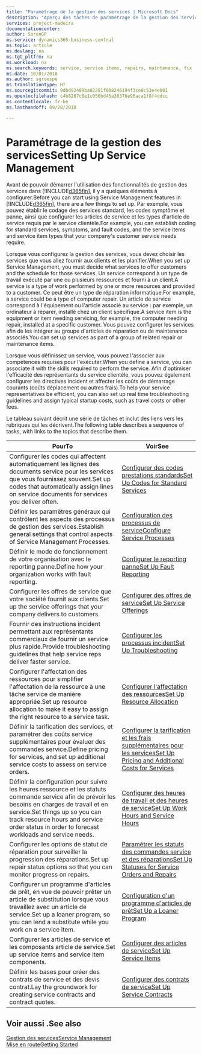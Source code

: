 ```yaml
---
title: "Paramétrage de la gestion des services | Microsoft Docs"
description: "Aperçu des tâches de paramétrage de la gestion des services en fonction de la manière dont vos partenaires gère leurs services."
services: project-madeira
documentationcenter: 
author: SorenGP
ms.service: dynamics365-business-central
ms.topic: article
ms.devlang: na
ms.tgt_pltfrm: na
ms.workload: na
ms.search.keywords: service, service items, repairs, maintenance, fix
ms.date: 10/01/2018
ms.author: sgroespe
ms.translationtype: HT
ms.sourcegitcommit: 9dbd92409ba02281f008246194f3ce0c53e4e001
ms.openlocfilehash: c4b8287c8e1c056bd45a30376e96aca1f8f4ddcc
ms.contentlocale: fr-be
ms.lasthandoff: 09/28/2018

---
```


# <a name="setting-up-service-management"></a><span data-ttu-id="3db83-103">Paramétrage de la gestion des services</span><span class="sxs-lookup"><span data-stu-id="3db83-103">Setting Up Service Management</span></span>
<span data-ttu-id="3db83-104">Avant de pouvoir démarrer l'utilisation des fonctionnalités de gestion des services dans [!INCLUDE[d365fin](includes/d365fin_md.md)], il y a quelques éléments à configurer.</span><span class="sxs-lookup"><span data-stu-id="3db83-104">Before you can start using Service Management features in [!INCLUDE[d365fin](includes/d365fin_md.md)], there are a few things to set up.</span></span> <span data-ttu-id="3db83-105">Par exemple, vous pouvez établir le codage des services standard, les codes symptôme et panne, ainsi que configurer les articles de service et les types d'article de service requis par le service clientèle.</span><span class="sxs-lookup"><span data-stu-id="3db83-105">For example, you can establish coding for standard services, symptoms, and fault codes, and the service items and service item types that your company's customer service needs require.</span></span>  

<span data-ttu-id="3db83-106">Lorsque vous configurez la gestion des services, vous devez choisir les services que vous allez fournir aux clients et les planifier.</span><span class="sxs-lookup"><span data-stu-id="3db83-106">When you set up Service Management, you must decide what services to offer customers and the schedule for those services.</span></span> <span data-ttu-id="3db83-107">Un service correspond à un type de travail exécuté par une ou plusieurs ressources et fourni à un client.</span><span class="sxs-lookup"><span data-stu-id="3db83-107">A service is a type of work performed by one or more resources and provided to a customer.</span></span> <span data-ttu-id="3db83-108">Ce peut être un type de réparation informatique.</span><span class="sxs-lookup"><span data-stu-id="3db83-108">For example, a service could be a type of computer repair.</span></span> <span data-ttu-id="3db83-109">Un article de service correspond à l'équipement ou l'article associé au service : par exemple, un ordinateur à réparer, installé chez un client spécifique.</span><span class="sxs-lookup"><span data-stu-id="3db83-109">A service item is the equipment or item needing servicing, for example, the computer needing repair, installed at a specific customer.</span></span> <span data-ttu-id="3db83-110">Vous pouvez configurer les services afin de les intégrer au groupe d'articles de réparation ou de maintenance associés.</span><span class="sxs-lookup"><span data-stu-id="3db83-110">You can set up services as part of a group of related repair or maintenance items.</span></span>  
  
<span data-ttu-id="3db83-111">Lorsque vous définissez un service, vous pouvez l'associer aux compétences requises pour l'exécuter.</span><span class="sxs-lookup"><span data-stu-id="3db83-111">When you define a service, you can associate it with the skills required to perform the service.</span></span> <span data-ttu-id="3db83-112">Afin d'optimiser l'efficacité des représentants du service clientèle, vous pouvez également configurer les directives incident et affecter les coûts de démarrage courants (coûts déplacement ou autres frais).</span><span class="sxs-lookup"><span data-stu-id="3db83-112">To help your service representatives be efficient, you can also set up real time troubleshooting guidelines and assign typical startup costs, such as travel costs or other fees.</span></span>  

<span data-ttu-id="3db83-113">Le tableau suivant décrit une série de tâches et inclut des liens vers les rubriques qui les décrivent.</span><span class="sxs-lookup"><span data-stu-id="3db83-113">The following table describes a sequence of tasks, with links to the topics that describe them.</span></span>  
  
| <span data-ttu-id="3db83-114">Pour</span><span class="sxs-lookup"><span data-stu-id="3db83-114">To</span></span> | <span data-ttu-id="3db83-115">Voir</span><span class="sxs-lookup"><span data-stu-id="3db83-115">See</span></span> |
| --- | --- |
| <span data-ttu-id="3db83-116">Configurer les codes qui affectent automatiquement les lignes des documents service pour les services que vous fournissez souvent.</span><span class="sxs-lookup"><span data-stu-id="3db83-116">Set up codes that automatically assign lines on service documents for services you deliver often.</span></span> |[<span data-ttu-id="3db83-117">Configurer des codes prestations standards</span><span class="sxs-lookup"><span data-stu-id="3db83-117">Set Up Codes for Standard Services</span></span>](service-how-setup-service-coding.md)|
| <span data-ttu-id="3db83-118">Définir les paramètres généraux qui contrôlent les aspects des processus de gestion des services.</span><span class="sxs-lookup"><span data-stu-id="3db83-118">Establish general settings that control aspects of Service Management Processes.</span></span>|[<span data-ttu-id="3db83-119">Configuration des processus de service</span><span class="sxs-lookup"><span data-stu-id="3db83-119">Configure Service Processes</span></span>](service-setup-service-processes.md)|
| <span data-ttu-id="3db83-120">Définir le mode de fonctionnement de votre organisation avec le reporting panne.</span><span class="sxs-lookup"><span data-stu-id="3db83-120">Define how your organization works with fault reporting.</span></span> |[<span data-ttu-id="3db83-121">Configurer le reporting panne</span><span class="sxs-lookup"><span data-stu-id="3db83-121">Set Up Fault Reporting</span></span>](service-how-setup-fault-reporting.md) |
| <span data-ttu-id="3db83-122">Configurer les offres de service que votre société fournit aux clients.</span><span class="sxs-lookup"><span data-stu-id="3db83-122">Set up the service offerings that your company delivers to customers.</span></span>|[<span data-ttu-id="3db83-123">Configurer des offres de service</span><span class="sxs-lookup"><span data-stu-id="3db83-123">Set Up Service Offerings</span></span>](service-how-setup-service-offerings.md)|
| <span data-ttu-id="3db83-124">Fournir des instructions incident permettant aux représentants commerciaux de fournir un service plus rapide.</span><span class="sxs-lookup"><span data-stu-id="3db83-124">Provide troubleshooting guidelines that help service reps deliver faster service.</span></span> |[<span data-ttu-id="3db83-125">Configurer les processus incident</span><span class="sxs-lookup"><span data-stu-id="3db83-125">Set Up Troubleshooting</span></span>](service-how-setup-troubleshooting.md) |
| <span data-ttu-id="3db83-126">Configurer l'affectation des ressources pour simplifier l'affectation de la ressource à une tâche service de manière appropriée.</span><span class="sxs-lookup"><span data-stu-id="3db83-126">Set up resource allocation to make it easy to assign the right resource to a service task.</span></span> |[<span data-ttu-id="3db83-127">Configurer l'affectation des ressources</span><span class="sxs-lookup"><span data-stu-id="3db83-127">Set Up Resource Allocation</span></span>](service-how-setup-resource-allocation.md) |
| <span data-ttu-id="3db83-128">Définir la tarification des services, et paramétrer des coûts service supplémentaires pour évaluer des commandes service.</span><span class="sxs-lookup"><span data-stu-id="3db83-128">Define pricing for services, and set up additional service costs to assess on service orders.</span></span> |[<span data-ttu-id="3db83-129">Configurer la tarification et les frais supplémentaires pour les services</span><span class="sxs-lookup"><span data-stu-id="3db83-129">Set Up Pricing and Additional Costs for Services</span></span>](service-how-setup-service-costs-pricing.md)|
| <span data-ttu-id="3db83-130">Définir la configuration pour suivre les heures ressource et les statuts commande service afin de prévoir les besoins en charges de travail et en service.</span><span class="sxs-lookup"><span data-stu-id="3db83-130">Set things up so you can track resource hours and service order status in order to forecast workloads and service needs.</span></span>|[<span data-ttu-id="3db83-131">Configurer des heures de travail et des heures de service</span><span class="sxs-lookup"><span data-stu-id="3db83-131">Set Up Work Hours and Service Hours</span></span>](service-how-setup-work-service-hours.md)|
| <span data-ttu-id="3db83-132">Configurer les options de statut de réparation pour surveiller la progression des réparations.</span><span class="sxs-lookup"><span data-stu-id="3db83-132">Set up repair status options so that you can monitor progress on repairs.</span></span> | [<span data-ttu-id="3db83-133">Paramétrer les statuts des commandes service et des réparations</span><span class="sxs-lookup"><span data-stu-id="3db83-133">Set Up Statuses for Service Orders and Repairs</span></span>](service-order-repair-status.md)|
| <span data-ttu-id="3db83-134">Configurer un programme d'articles de prêt, en vue de pouvoir prêter un article de substitution lorsque vous travaillez avec un article de service.</span><span class="sxs-lookup"><span data-stu-id="3db83-134">Set up a loaner program, so you can lend a substitute while you work on a service item.</span></span> |[<span data-ttu-id="3db83-135">Configuration d'un programme d'articles de prêt</span><span class="sxs-lookup"><span data-stu-id="3db83-135">Set Up a Loaner Program</span></span>](service-how-setup-loaner-program.md) |
| <span data-ttu-id="3db83-136">Configurer les articles de service et les composants article de service.</span><span class="sxs-lookup"><span data-stu-id="3db83-136">Set up service items and service item components.</span></span> |[<span data-ttu-id="3db83-137">Configurer des articles de service</span><span class="sxs-lookup"><span data-stu-id="3db83-137">Set Up Service Items</span></span>](service-how-setup-service-items.md) |
| <span data-ttu-id="3db83-138">Définir les bases pour créer des contrats de service et des devis contrat.</span><span class="sxs-lookup"><span data-stu-id="3db83-138">Lay the groundwork for creating service contracts and contract quotes.</span></span> |[<span data-ttu-id="3db83-139">Configurer des contrats de service</span><span class="sxs-lookup"><span data-stu-id="3db83-139">Set Up Service Contracts</span></span>](service-how-setup-service-contracts.md) |

## <a name="see-also"></a><span data-ttu-id="3db83-140">Voir aussi .</span><span class="sxs-lookup"><span data-stu-id="3db83-140">See also</span></span>
[<span data-ttu-id="3db83-141">Gestion des services</span><span class="sxs-lookup"><span data-stu-id="3db83-141">Service Management</span></span>](service-service.md)  
[<span data-ttu-id="3db83-142">Mise en route</span><span class="sxs-lookup"><span data-stu-id="3db83-142">Getting Started</span></span>](product-get-started.md)  

